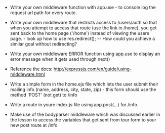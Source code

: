 - Write your own middleware function with app.use - to console log the request url path for every route.

- Write your own middleware that restricts access to /users/auth so that when you attempt to access that route (use the link in /home), you get sent back to the home page ('/home') instead of viewing the users page. - look up how to use res.redirect(); -- How could you achieve a similar goal without redirecting?

- Write your own middleware ERROR function using app.use to display an error message when it gets used through next()

- Reference the docs: http://expressjs.com/en/guide/using-middleware.html


- Write a simple form in the home.ejs file which lets the user submit their mailing info (name, address, city, state, zip) - this form should use the method 'POST' (not get) to /info

- Write a route in youre index.js file using app.post(...) for /info.

- Make use of the bodyparser middleware which was discussed earlier in the lesson to access the variables that get sent from tour form to your new post route at /info
